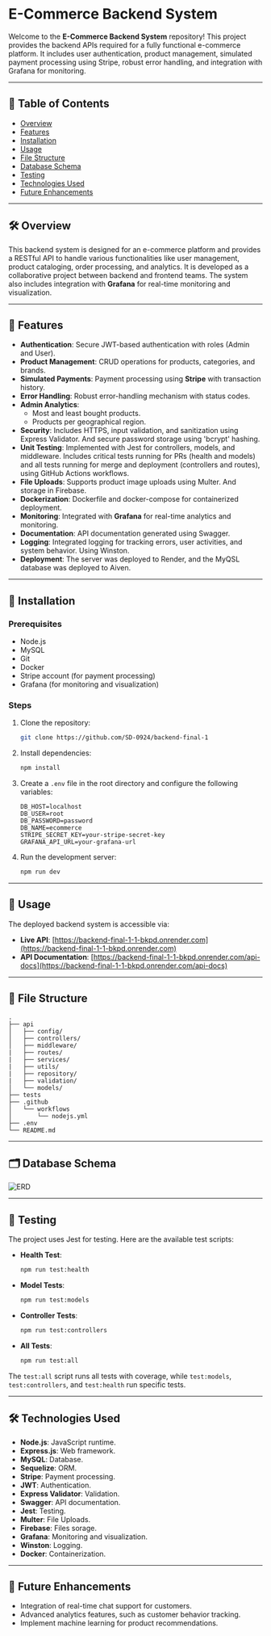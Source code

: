 
# E-Commerce Backend System

Welcome to the **E-Commerce Backend System** repository! This project provides the backend APIs required for a fully functional e-commerce platform. It includes user authentication, product management, simulated payment processing using Stripe, robust error handling, and integration with Grafana for monitoring.

---

## 📑 Table of Contents

- [Overview](#overview)
- [Features](#features)
- [Installation](#installation)
- [Usage](#usage)
- [File Structure](#file-structure)
- [Database Schema](#database-schema)
- [Testing](#testing)
- [Technologies Used](#technologies-used)
- [Future Enhancements](#future-enhancements)

---

## 🛠️ Overview

This backend system is designed for an e-commerce platform and provides a RESTful API to handle various functionalities like user management, product cataloging, order processing, and analytics. It is developed as a collaborative project between backend and frontend teams. The system also includes integration with **Grafana** for real-time monitoring and visualization.

---

## 🌟 Features

- **Authentication**: Secure JWT-based authentication with roles (Admin and User).
- **Product Management**: CRUD operations for products, categories, and brands.
- **Simulated Payments**: Payment processing using **Stripe** with transaction history.
- **Error Handling**: Robust error-handling mechanism with status codes.
- **Admin Analytics**:
  - Most and least bought products.
  - Products per geographical region.
- **Security**: Includes HTTPS, input validation, and sanitization using Express Validator. And secure password storage using 'bcrypt' hashing.
- **Unit Testing**: Implemented with Jest for controllers, models, and middleware. Includes critical tests running for PRs (health and models) and all tests running for merge and deployment (controllers and routes), using GitHub Actions workflows.
- **File Uploads**: Supports product image uploads using Multer. And storage in Firebase.
- **Dockerization**: Dockerfile and docker-compose for containerized deployment.
- **Monitoring**: Integrated with **Grafana** for real-time analytics and monitoring.
- **Documentation**: API documentation generated using Swagger.
- **Logging**: Integrated logging for tracking errors, user activities, and system behavior. Using Winston.
- **Deployment**: The server was deployed to Render, and the MyQSL database was deployed to Aiven.


---

## 🚀 Installation

### Prerequisites
- Node.js
- MySQL
- Git
- Docker 
- Stripe account (for payment processing)
- Grafana (for monitoring and visualization)

### Steps

1. Clone the repository:
   ```bash
   git clone https://github.com/SD-0924/backend-final-1
   ```

2. Install dependencies:
   ```bash
   npm install
   ```

3. Create a `.env` file in the root directory and configure the following variables:
   ```env
   DB_HOST=localhost
   DB_USER=root
   DB_PASSWORD=password
   DB_NAME=ecommerce
   STRIPE_SECRET_KEY=your-stripe-secret-key
   GRAFANA_API_URL=your-grafana-url
   ```

4. Run the development server:
   ```bash
   npm run dev
   ```

---

## 📖 Usage

The deployed backend system is accessible via:

- **Live API**: [https://backend-final-1-1-bkpd.onrender.com](https://backend-final-1-1-bkpd.onrender.com)
- **API Documentation**: [https://backend-final-1-1-bkpd.onrender.com/api-docs](https://backend-final-1-1-bkpd.onrender.com/api-docs)

---

## 📂 File Structure

```plaintext
.
├── api
│   ├── config/
│   ├── controllers/
│   ├── middleware/
|   ├── routes/
|   ├── services/
|   ├── utils/
|   ├── repository/
|   ├── validation/
│   └── models/
├── tests
├── .github
│   └── workflows
│       └── nodejs.yml
├── .env
└── README.md
```

---

## 🗂️ Database Schema

![ERD](https://github.com/user-attachments/assets/26638920-e3d7-4fb4-a116-813df7b22686)


---

## 🧪 Testing

The project uses Jest for testing. Here are the available test scripts:

- **Health Test**:
  ```bash
  npm run test:health
  ```

- **Model Tests**:
  ```bash
  npm run test:models
  ```

- **Controller Tests**:
  ```bash
  npm run test:controllers
  ```

- **All Tests**:
  ```bash
  npm run test:all
  ```

The `test:all` script runs all tests with coverage, while `test:models`, `test:controllers`, and `test:health` run specific tests.

---

## 🛠️ Technologies Used

- **Node.js**: JavaScript runtime.
- **Express.js**: Web framework.
- **MySQL**: Database.
- **Sequelize**: ORM.
- **Stripe**: Payment processing.
- **JWT**: Authentication.
- **Express Validator**: Validation.
- **Swagger**: API documentation.
- **Jest**: Testing.
- **Multer**: File Uploads.
- **Firebase**: Files sorage.
- **Grafana**: Monitoring and visualization.
- **Winston**: Logging.
- **Docker**: Containerization. 

---

## 🔮 Future Enhancements

- Integration of real-time chat support for customers.
- Advanced analytics features, such as customer behavior tracking.
- Implement machine learning for product recommendations.

